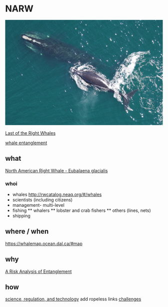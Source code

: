 # NARW 
![North American Right Whale - Eubalaena glacialis](D540D218-14A3-41CC-A279-9607FC1EE487.jpeg)

[Last of the Right Whales](https://lastoftherightwhales.com)

[whale entanglement](https://www.andersoncabotcenterforoceanlife.org/blog/scenes-from-a-right-whale-entanglement)

## what 

[North American Right Whale - Eubalaena glacialis](https://www.fisheries.noaa.gov/species/north-atlantic-right-whale)

### whoi
* whales http://rwcatalog.neaq.org/#/whales
* scientists (including citizens)
* management- multi-level
* fishing 
** whalers 
** lobster and crab fishers
** others (lines, nets)
* shipping

## where / when  
   https://whalemap.ocean.dal.ca/#map

## why
[A Risk Analysis of Entanglement](https://storymaps.arcgis.com/stories/efb2e1d058054fb6a1487d964397bffd)

## how 
[science, regulation, and technology](https://www.fisheries.noaa.gov/search?oq=north+american+right+whale)
add ropeless links
[challenges](https://capecodfishermen.org/item/aidsropelesshear-0127?category_id=9)
